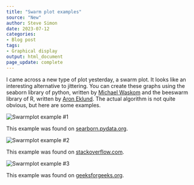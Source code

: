 ```yaml
---
title: "Swarm plot examples"
source: "New"
author: Steve Simon
date: 2023-07-12
categories:
- Blog post
tags:
- Graphical display
output: html_document
page_update: complete
---
```


I came across a new type of plot yesterday, a swarm plot. It looks like an interesting alternative to jittering. You can create these graphs using the seaborn library of python, written by [Michael Waskom][was1] and the beeswarm library of R, written by [Aron Eklund][ekl1]. The actual algorithm is not quite obvious, but here are some examples.

[was1]: https://seaborn.pydata.org/

[ekl1]: https://github.com/aroneklund/beeswarm


<!---more--->

![Swarmplot example #1](http://www.pmean.com/new-images/23/swarm-plot-examples-01.png)

This example was found on [searborn.pydata.org][sea1].

[sea1]: https://seaborn.pydata.org/generated/seaborn.swarmplot.html

![Swarmplot example #2](http://www.pmean.com/new-images/23/swarm-plot-examples-02.png)

This example was found on [stackoverflow.com][sta1].

[sta1]: https://stackoverflow.com/questions/61493460/swarm-plots-in-plotly-plotly-express

![Swarmplot example #3](http://www.pmean.com/new-images/23/swarm-plot-examples-03.png)

This example was found on [geeksforgeeks.org][gee1].

[gee1]: https://www.geeksforgeeks.org/python-seaborn-swarmplot-method/

